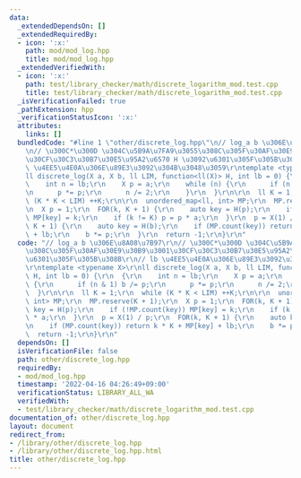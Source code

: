 ```yaml
---
data:
  _extendedDependsOn: []
  _extendedRequiredBy:
  - icon: ':x:'
    path: mod/mod_log.hpp
    title: mod/mod_log.hpp
  _extendedVerifiedWith:
  - icon: ':x:'
    path: test/library_checker/math/discrete_logarithm_mod.test.cpp
    title: test/library_checker/math/discrete_logarithm_mod.test.cpp
  _isVerificationFailed: true
  _pathExtension: hpp
  _verificationStatusIcon: ':x:'
  attributes:
    links: []
  bundledCode: "#line 1 \"other/discrete_log.hpp\"\n// log_a b \u306E\u8A08\u7B97\r\
    \n// \u300C*\u300D \u304C\u5B9A\u7FA9\u3055\u308C\u305F\u30AF\u30E9\u30B9\u3001\
    \u30CF\u30C3\u30B7\u30E5\u95A2\u6570 H \u3092\u6301\u305F\u305B\u308B\r\n// lb\
    \ \u4EE5\u4E0A\u306E\u89E3\u3092\u304B\u3048\u3059\r\ntemplate <typename X>\r\n\
    ll discrete_log(X a, X b, ll LIM, function<ll(X)> H, int lb = 0) {\r\n  {\r\n\
    \    int n = lb;\r\n    X p = a;\r\n    while (n) {\r\n      if (n & 1) b /= p;\r\
    \n      p *= p;\r\n      n /= 2;\r\n    }\r\n  }\r\n\r\n  ll K = 1;\r\n  while\
    \ (K * K < LIM) ++K;\r\n\r\n  unordered_map<ll, int> MP;\r\n  MP.reserve(K + 1);\r\
    \n  X p = 1;\r\n  FOR(k, K + 1) {\r\n    auto key = H(p);\r\n    if (!MP.count(key))\
    \ MP[key] = k;\r\n    if (k != K) p = p * a;\r\n  }\r\n  p = X(1) / p;\r\n  FOR(k,\
    \ K + 1) {\r\n    auto key = H(b);\r\n    if (MP.count(key)) return k * K + MP[key]\
    \ + lb;\r\n    b *= p;\r\n  }\r\n  return -1;\r\n}\r\n"
  code: "// log_a b \u306E\u8A08\u7B97\r\n// \u300C*\u300D \u304C\u5B9A\u7FA9\u3055\
    \u308C\u305F\u30AF\u30E9\u30B9\u3001\u30CF\u30C3\u30B7\u30E5\u95A2\u6570 H \u3092\
    \u6301\u305F\u305B\u308B\r\n// lb \u4EE5\u4E0A\u306E\u89E3\u3092\u304B\u3048\u3059\
    \r\ntemplate <typename X>\r\nll discrete_log(X a, X b, ll LIM, function<ll(X)>\
    \ H, int lb = 0) {\r\n  {\r\n    int n = lb;\r\n    X p = a;\r\n    while (n)\
    \ {\r\n      if (n & 1) b /= p;\r\n      p *= p;\r\n      n /= 2;\r\n    }\r\n\
    \  }\r\n\r\n  ll K = 1;\r\n  while (K * K < LIM) ++K;\r\n\r\n  unordered_map<ll,\
    \ int> MP;\r\n  MP.reserve(K + 1);\r\n  X p = 1;\r\n  FOR(k, K + 1) {\r\n    auto\
    \ key = H(p);\r\n    if (!MP.count(key)) MP[key] = k;\r\n    if (k != K) p = p\
    \ * a;\r\n  }\r\n  p = X(1) / p;\r\n  FOR(k, K + 1) {\r\n    auto key = H(b);\r\
    \n    if (MP.count(key)) return k * K + MP[key] + lb;\r\n    b *= p;\r\n  }\r\n\
    \  return -1;\r\n}\r\n"
  dependsOn: []
  isVerificationFile: false
  path: other/discrete_log.hpp
  requiredBy:
  - mod/mod_log.hpp
  timestamp: '2022-04-16 04:26:49+09:00'
  verificationStatus: LIBRARY_ALL_WA
  verifiedWith:
  - test/library_checker/math/discrete_logarithm_mod.test.cpp
documentation_of: other/discrete_log.hpp
layout: document
redirect_from:
- /library/other/discrete_log.hpp
- /library/other/discrete_log.hpp.html
title: other/discrete_log.hpp
---
```

